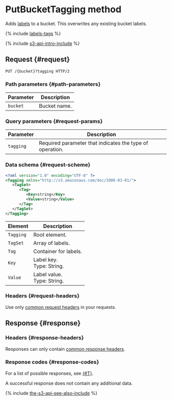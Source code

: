 # PutBucketTagging method

Adds [labels](../../../concepts/tags.md) to a bucket. This overwrites any existing bucket labels.

{% include [labels-tags](../../../../_includes/storage/labels-tags.md) %}

{% include [s3-api-intro-include](../../../../_includes/storage/s3-api-intro-include.md) %}

## Request {#request}

```http
PUT /{bucket}?tagging HTTP/2
```

### Path parameters {#path-parameters}

Parameter | Description
----- | -----
`bucket` | Bucket name.

### Query parameters {#request-params}

Parameter | Description
--- | ---
`tagging` | Required parameter that indicates the type of operation.

### Data schema {#request-scheme}

```xml
<?xml version="1.0" encoding="UTF-8" ?>
<Tagging xmlns="http://s3.amazonaws.com/doc/2006-03-01/">
   <TagSet>
      <Tag>
         <Key>string</Key>
         <Value>string</Value>
      </Tag>
   </TagSet>
</Tagging>
```

Element | Description
--- | ---
`Tagging` | Root element.
`TagSet` | Array of labels.
`Tag` | Container for labels.
`Key` | Label key.<br>Type: String.
`Value` | Label value.<br>Type: String.

### Headers {#request-headers}
Use only [common request headers](../common-request-headers.md) in your requests.

## Response {#response}

### Headers {#response-headers}

Responses can only contain [common response headers](../common-response-headers.md).

### Response codes {#response-codes}

For a list of possible responses, see [{#T}](../response-codes.md).

A successful response does not contain any additional data.

{% include [the-s3-api-see-also-include](../../../../_includes/storage/the-s3-api-see-also-include.md) %}